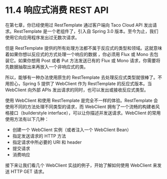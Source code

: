 # 11.4 响应式消费 REST API

在第七章，你已经使用过 RestTemplate 通过客户端向 Taco Cloud API 发出请求。RestTemplate 是一个老组件了，引入自 Spring 3.0 版本。至今为止，我们使用它向应用程序发出过无数次请求。

但是 RestTemplate 提供的所有处理方法都不属于反应式的类型和领域。这就意味着如果你想以反应式的方式处理一个响应的数据 ，你必须用 Flux 或 Mono 去包装它。如果你想用 Post 或者 Put 方法发送已有的 Flux 或 Mono 请求，你需要将先数据抽取出来再放入一个非响应式的类。

所以，能够有一种办法使用原生的 RestTemplate 去处理反应式类型就很棒了。不用担心，Spring 5 提供了 WebClient 作为 RestTemplate 的反应式版本。当 WebClient 向外部 APIs 发出请求的同时，也可以发出或接收反应式类型。

使用 WebClient 和使用 RestTemplate 是完全不一样的体验。RestTemplate 会使用不同的方法处理不同类型的请求，而 WebClient 拥有了一个流畅的构建者风格接口（builderstyle interface），可以让你描述并发送请求。WebClient 的常用使用方法有以下几种：

- 创建一个 WebClient 实例（或者注入一个 WebClient Bean）
- 指定发送请求的 HTTP 方法
- 指定请求中所必要的 URI 和 header
- 提交请求
- 消费响应

接下来让我们看几个 WebClient 实战的例子，开始了解如何使用 WebClient 来发送 HTTP GET 请求。


